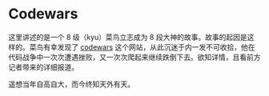 # Codewars

这里讲述的是一个 8 级（kyu）菜鸟立志成为 8 段大神的故事。故事的起因是这样的。菜鸟有幸发现了 [codewars](http://codewars.com/) 这个网站，从此沉迷于内一发不可收拾，他在代码战争中一次次遭遇挫败，又一次次爬起来继续跌倒下去。欲知详情，且看前方记者带来的详细报道。

遥想当年自高自大，而今终知天外有天。
